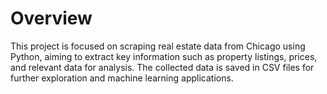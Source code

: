 # Overview
This project is focused on scraping real estate data from Chicago using Python, aiming to extract key information such as property listings, prices, and relevant data for analysis. The collected data is saved in CSV files for further exploration and machine learning applications.
